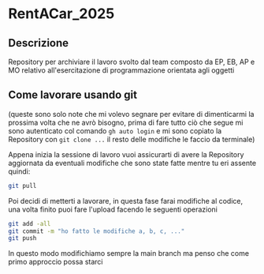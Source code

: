 # RentACar_2025
## Descrizione
Repository per archiviare il lavoro svolto dal team composto da EP, EB, AP e MO relativo all'esercitazione di programmazione orientata agli oggetti
## Come lavorare usando git
(queste sono solo note che mi volevo segnare per evitare di dimenticarmi la prossima volta che ne avrò bisogno, prima di fare tutto ciò che segue mi sono autenticato col comando `gh auto login` e mi sono copiato la Repository con `git clone ...` il resto delle modifiche le faccio da terminale)

Appena inizia la sessione di lavoro vuoi assicurarti di avere la Repository aggiornata da eventuali modifiche che sono state fatte mentre tu eri assente quindi:
```sh
git pull
```
Poi decidi di metterti a lavorare, in questa fase farai modifiche al codice, una volta finito puoi fare l'upload facendo le seguenti operazioni
```sh
git add -all
git commit -m "ho fatto le modifiche a, b, c, ..."
git push
```
In questo modo modifichiamo sempre la main branch ma penso che come primo approccio possa starci 

